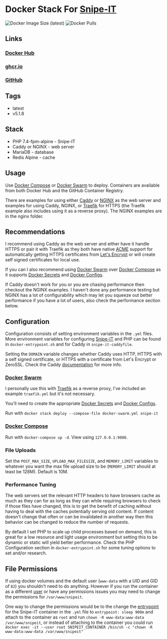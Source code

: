 # Docker Stack For [Snipe-IT](https://github.com/snipe/snipe-it)

![Docker Image Size (latest)](https://img.shields.io/docker/image-size/zeigren/snipe-it/latest)
![Docker Pulls](https://img.shields.io/docker/pulls/zeigren/snipe-it)

## Links

### [Docker Hub](https://hub.docker.com/r/zeigren/snipe-it)

### [ghcr.io](https://ghcr.io/zeigren/snipe-it-docker)

### [GitHub](https://github.com/Zeigren/snipe-it-docker)

## Tags

- latest
- v5.1.8

## Stack

- PHP 7.4-fpm-alpine - Snipe-IT
- Caddy or NGINX - web server
- MariaDB - database
- Redis Alpine - cache

## Usage

Use [Docker Compose](https://docs.docker.com/compose/) or [Docker Swarm](https://docs.docker.com/engine/swarm/) to deploy. Containers are available from both Docker Hub and the GitHub Container Registry.

There are examples for using either [Caddy](https://caddyserver.com/) or [NGINX](https://www.nginx.com/) as the web server and examples for using Caddy, NGINX, or [Traefik](https://traefik.io/traefik/) for HTTPS (the Traefik example also includes using it as a reverse proxy). The NGINX examples are in the nginx folder.

## Recommendations

I recommend using Caddy as the web server and either have it handle HTTPS or pair it with Traefik as they both have native [ACME](https://en.wikipedia.org/wiki/Automated_Certificate_Management_Environment) support for automatically getting HTTPS certificates from [Let's Encrypt](https://letsencrypt.org/) or will create self signed certificates for local use.

If you can I also recommend using [Docker Swarm](https://docs.docker.com/engine/swarm/) over [Docker Compose](https://docs.docker.com/compose/) as it supports [Docker Secrets](https://docs.docker.com/engine/swarm/secrets/) and [Docker Configs](https://docs.docker.com/engine/swarm/configs/).

If Caddy doesn't work for you or you are chasing performance then checkout the NGINX examples. I haven't done any performance testing but NGINX has a lot of configurability which may let you squeeze out better performance if you have a lot of users, also check the performance section below.

## Configuration

Configuration consists of setting environment variables in the `.yml` files. More environment variables for configuring [Snipe-IT](https://snipe-it.readme.io/docs/server-configuration) and PHP can be found in `docker-entrypoint.sh` and for Caddy in `snipe-it-caddyfile`.

Setting the `DOMAIN` variable changes whether Caddy uses HTTP, HTTPS with a self signed certificate, or HTTPS with a certificate from Let's Encrypt or ZeroSSL. Check the Caddy [documentation](https://caddyserver.com/docs/automatic-https) for more info.

### [Docker Swarm](https://docs.docker.com/engine/swarm/)

I personally use this with [Traefik](https://traefik.io/traefik/) as a reverse proxy, I've included an example `traefik.yml` but it's not necessary.

You'll need to create the appropriate [Docker Secrets](https://docs.docker.com/engine/swarm/secrets/) and [Docker Configs](https://docs.docker.com/engine/swarm/configs/).

Run with `docker stack deploy --compose-file docker-swarm.yml snipe-it`

### [Docker Compose](https://docs.docker.com/compose/)

Run with `docker-compose up -d`. View using `127.0.0.1:9080`.

### File Uploads

Set the `POST_MAX_SIZE`, `UPLOAD_MAX_FILESIZE`, and `MEMORY_LIMIT` variables to whatever you want the max file upload size to be (`MEMORY_LIMIT` should at least be 128M). Default is 10M.

### Performance Tuning

The web servers set the relevant HTTP headers to have browsers cache as much as they can for as long as they can while requiring browsers to check if those files have changed, this is to get the benefit of caching without having to deal with the caches potentially serving old content. If content doesn't change that often or can be invalidated in another way then this behavior can be changed to reduce the number of requests.

By default I set PHP to scale up child processes based on demand, this is great for a low resource and light usage environment but setting this to be dynamic or static will yield better performance. Check the PHP Configuration section in `docker-entrypoint.sh` for some tuning options to set and/or research.

## File Permissions

If using docker volumes and the default user (`www-data` with a UID and GID of `82`) you shouldn't need to do anything. However if you run the container as a different [user](https://docs.docker.com/compose/compose-file/compose-file-v3/#domainname-hostname-ipc-mac_address-privileged-read_only-shm_size-stdin_open-tty-user-working_dir) or have any permissions issues you may need to change the permissions for `/var/www/snipeit`.

One way to change the permissions would be to the change the [entrypoint](https://docs.docker.com/compose/compose-file/compose-file-v3/#entrypoint) for the Snipe-IT container in the `.yml` file to `entrypoint: sleep 900m` and attach to the container as `root` and run `chown -R www-data:www-data /var/www/snipeit`, or instead of attaching to the container you could run `docker exec -it --user root SNIPEIT_CONTAINER /bin/sh -c "chown -R www-data:www-data /var/www/snipeit"`
